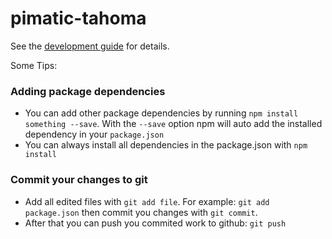 pimatic-tahoma
=======================

See the [development guide](https://pimatic.teamemo.com/Development) for
details.

Some Tips:

### Adding package dependencies
* You can add other package dependencies by running `npm install something --save`. With the `--save`
  option npm will auto add the installed dependency in your `package.json`
* You can always install all dependencies in the package.json with `npm install`

### Commit your changes to git
* Add all edited files with `git add file`. For example: `git add package.json` then commit you changes 
  with `git commit`.
* After that you can push you commited work to github: `git push`
